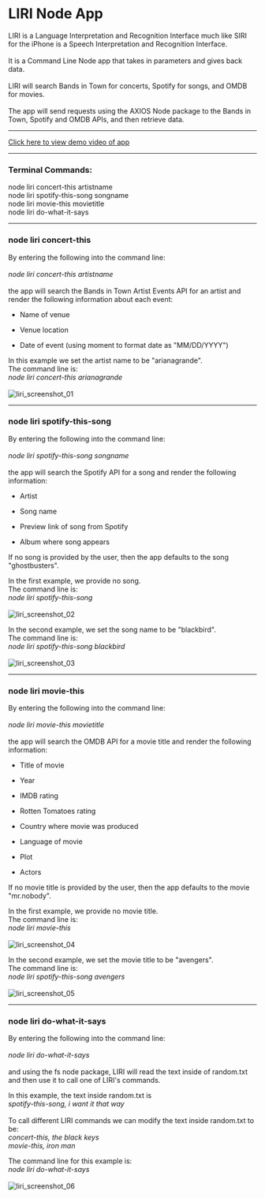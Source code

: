 # LIRI Node App

LIRI is a Language Interpretation and Recognition Interface much like SIRI for the iPhone is a Speech Interpretation and Recognition Interface. 
<br></br>
It is a Command Line Node app that takes in parameters and gives back data.
<br></br>
LIRI will search Bands in Town for concerts, Spotify for songs, and OMDB for movies.
<br></br>
The app will send requests using the AXIOS Node package to the Bands in Town, Spotify and OMDB APIs, and then retrieve data.
***

<a href="https://drive.google.com/file/d/1uUWgMUeubtmGsjSks8UTP9gt_Utle_HO/view?usp=sharing" target="_blank">Click here to view demo video of app</a>
***

### Terminal Commands:

node liri concert-this artistname
<br>
node liri spotify-this-song songname
<br>
node liri movie-this movietitle
<br> 
node liri do-what-it-says
***

### node liri concert-this

By entering the following into the command line:
<br></br>
*node liri concert-this artistname*
<br></br>
the app will search the Bands in Town Artist Events API for an artist and render the following information about each event:

* Name of venue

* Venue location

* Date of event (using moment to format date as "MM/DD/YYYY")

In this example we set the artist name to be "arianagrande".
<br>
The command line is:
<br>
*node liri concert-this arianagrande*
<br></br>
![liri_screenshot_01](https://raw.githubusercontent.com/makicoding/LIRI-Node-App/master/screenshots/liri_screenshot_01.png)
***

### node liri spotify-this-song

By entering the following into the command line:
<br></br>
*node liri spotify-this-song songname*
<br></br>
the app will search the Spotify API for a song and render the following information:

* Artist

* Song name

* Preview link of song from Spotify

* Album where song appears 

If no song is provided by the user, then the app defaults to the song "ghostbusters".

In the first example,  we provide no song.
<br>
The command line is:
<br>
*node liri spotify-this-song*
<br></br>
![liri_screenshot_02](https://raw.githubusercontent.com/makicoding/LIRI-Node-App/master/screenshots/liri_screenshot_02.png)

In the second example,  we set the song name to be "blackbird".
<br>
The command line is:
<br>
*node liri spotify-this-song blackbird*
<br></br>
![liri_screenshot_03](https://raw.githubusercontent.com/makicoding/LIRI-Node-App/master/screenshots/liri_screenshot_03.png)
***

### node liri movie-this

By entering the following into the command line:
<br></br>
*node liri movie-this movietitle*
<br></br>
the app will search the OMDB API for a movie title and render the following information:

* Title of movie

* Year

* IMDB rating

* Rotten Tomatoes rating

* Country where movie was produced

* Language of movie

* Plot

* Actors 

If no movie title is provided by the user, then the app defaults to the movie "mr.nobody".

In the first example,  we provide no movie title.
<br>
The command line is:
<br>
*node liri movie-this*
<br></br>
![liri_screenshot_04](https://raw.githubusercontent.com/makicoding/LIRI-Node-App/master/screenshots/liri_screenshot_04.png)

In the second example,  we set the movie title to be "avengers".
<br>
The command line is:
<br>
*node liri spotify-this-song avengers*
<br></br>
![liri_screenshot_05](https://raw.githubusercontent.com/makicoding/LIRI-Node-App/master/screenshots/liri_screenshot_05.png)
***

### node liri do-what-it-says

By entering the following into the command line:
<br></br>
*node liri do-what-it-says*
<br></br>
and using the fs node package, LIRI will read the text inside of random.txt and then use it to call one of LIRI's commands.

In this example, the text inside random.txt is 
<br>
*spotify-this-song, i want it that way*  
<br>
To call different LIRI commands we can modify the text inside random.txt to be:
<br>
*concert-this, the black keys*
<br>
*movie-this, iron man*


The command line for this example is:
<br>
*node liri do-what-it-says*
<br></br>
![liri_screenshot_06](https://raw.githubusercontent.com/makicoding/LIRI-Node-App/master/screenshots/liri_screenshot_06.png)
